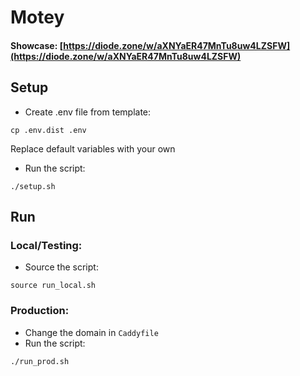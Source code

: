 # Motey

#### Showcase: [https://diode.zone/w/aXNYaER47MnTu8uw4LZSFW](https://diode.zone/w/aXNYaER47MnTu8uw4LZSFW)

## Setup

* Create .env file from template:
```shell
cp .env.dist .env
```
Replace default variables with your own

* Run the script:
```shell
./setup.sh
```

## Run

### Local/Testing:

* Source the script:
```shell
source run_local.sh
```

### Production:

* Change the domain in `Caddyfile`
* Run the script:
```shell
./run_prod.sh
```
